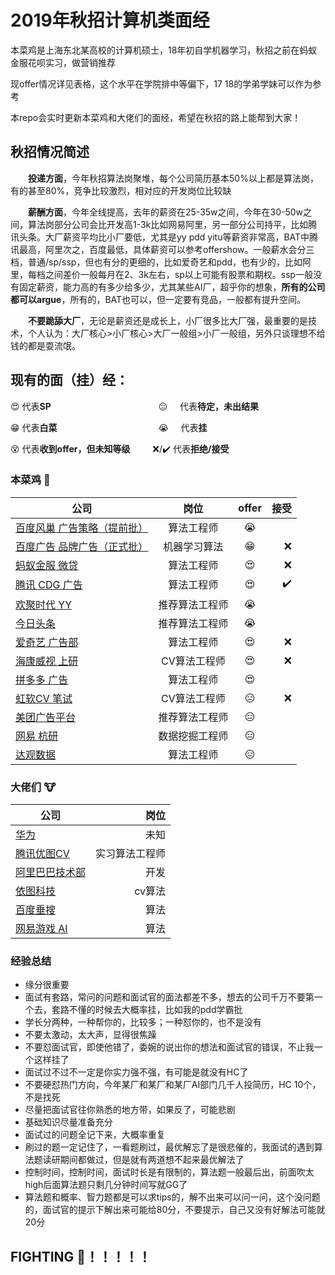 # 2019年秋招计算机类面经
本菜鸡是上海东北某高校的计算机硕士，18年初自学机器学习，秋招之前在蚂蚁金服花呗实习，做营销推荐

现offer情况详见表格，这个水平在学院排中等偏下，17 18的学弟学妹可以作为参考

本repo会实时更新本菜鸡和大佬们的面经，希望在秋招的路上能帮到大家！
## 秋招情况简述
&#8195;&#8195;**投递方面**，今年秋招算法岗聚堆，每个公司简历基本50%以上都是算法岗，有的甚至80%，竞争比较激烈，相对应的开发岗位比较缺

&#8195;&#8195;**薪酬方面**，今年全线提高，去年的薪资在25-35w之间，今年在30-50w之间，算法岗部分公司会比开发高1-3k比如网易阿里，另一部分公司持平，比如腾讯头条。大厂薪资平均比小厂要低，尤其是yy pdd yitu等薪资非常高，BAT中腾讯最高，阿里次之，百度最低，具体薪资可以参考offershow。一般薪水会分三档，普通/sp/ssp，但也有分的更细的，比如爱奇艺和pdd，也有少的，比如阿里，每档之间差价一般每月在2、3k左右，sp以上可能有股票和期权。ssp一般没有固定薪资，能力高的有多少给多少，尤其某些AI厂，超乎你的想象，**所有的公司都可以argue**，所有的，BAT也可以，但一定要有竞品，一般都有提升空间。

&#8195;&#8195;**不要跪舔大厂**，无论是薪资还是成长上，小厂很多比大厂强，最重要的是技术，个人认为：大厂核心>小厂核心>大厂一般组>小厂一般组，另外只谈理想不给钱的都是耍流氓。
## 现有的面（挂）经：
😍 代表**SP** &#8195;&#8195;&#8195;&#8195;&#8195;&#8195;&#8195;&#8195;&#8195;&#8195;&#8195;&#8195;😑 &#160;&#160;&#160;&#160;代表**待定，未出结果**

😁 代表**白菜**&#8195;&#8195;&#8195;&#8195;&#8195;&#8195;&#8195;&#8195;&#8195;&#8195;&#8195;&#160;&#160;😭 &#160;&#160;&#160;&#160;代表**挂**

😵 代表**收到offer，但未知等级**&#8195;&#8195;&#160;&#160;❌/✔️ 代表**拒绝/接受**

### 本菜鸡 💩
| 公司 | 岗位 | offer | 接受 |
| - | :-: | :-: |-: | 
| [百度风巢 广告策略（提前批）](./本菜鸡的/百度凤巢机器学习算法.MD) | 算法工程师 | 😭 | |
| [百度广告 品牌广告（正式批）](./本菜鸡的/百度广告机器学习.md)| 机器学习算法 | 😁 |❌|
| [蚂蚁金服 微贷](./本菜鸡的/蚂蚁金服机器学习算法.md) | 算法工程师 | 😍 |❌|
| [腾讯 CDG 广告](./本菜鸡的/腾讯广告算法.md) | 算法工程师 | 😍 |✔️|
| [欢聚时代 YY](./本菜鸡的/欢聚时代YY推荐算法.md)| 推荐算法工程师 | 😭 | |
| [今日头条](./本菜鸡的/今日头条算法.md) | 推荐算法工程师 | 😭 | |
| [爱奇艺 广告部](./本菜鸡的/爱奇艺广告算法.md) | 算法工程师| 😍 |❌|
| [海康威视 上研](./本菜鸡的/海康威视CV算法.md) | CV算法工程师 | 😍 |❌|
| [拼多多 广告](./本菜鸡的/拼多多算法岗正式批.md) | 算法工程师 | 😍 | |
| [虹软CV 笔试](./本菜鸡的/虹软CV算法岗.md) | CV算法工程师 | 😑 |❌|
| [美团广告平台](./本菜鸡的/美团广告平台算法.md) | 推荐算法工程师 | 😑 | |
| [网易 杭研](./本菜鸡的/网易数据挖掘.md) | 数据挖掘工程师 | 😑 | |
| [达观数据](./本菜鸡的/达观数据算法.md) | 算法工程师 | 😑 | |

### 大佬们 🐮
| 公司 | 岗位 |  
| - | -: | 
| [华为](./大佬们的/华为.md) | 未知| 
| [腾讯优图CV](./大佬们的/腾讯优图CV岗实习.md) | 实习算法工程师 |  
| [阿里巴巴技术部](./大佬们的/阿里技术部开发.md) | 开发 | 
| [依图科技](./大佬们的/依图科技算法.md) | cv算法 | 
| [百度垂搜](./大佬们的/百度垂搜算法.md) | 算法 | 
| [网易游戏 AI](./大佬们的/网易游戏人工智能工程师.md)| 算法 | 

### 经验总结
- 缘分很重要
- 面试有套路，常问的问题和面试官的面法都差不多，想去的公司千万不要第一个去，套路不懂的时候去大概率挂，比如我的pdd学霸批
- 学长分两种，一种帮你的，比较多；一种怼你的，也不是没有
- 不要太激动，太大声，显得很焦躁
- 不要怼面试官，即使他错了，委婉的说出你的想法和面试官的错误，不止我一个这样挂了
- 面试过不过不一定是你实力强不强，有可能是就没有HC了
- 不要硬怼热门方向，今年某厂和某厂和某厂AI部门几千人投简历，HC 10个，不是找死
- 尽量把面试官往你熟悉的地方带，如果反了，可能悲剧
- 基础知识尽量准备充分
- 面试过的问题全记下来，大概率重复
- 刷过的题一定记住了，一看题刷过，最优解忘了是很悲催的，我面试的遇到算法题读研期间都做过，但是就有两道想不起来最优解法了
- 控制时间，控制时间，面试时长是有限制的，算法题一般最后出，前面吹太high后面算法题只剩几分钟时间写就GG了
- 算法题和概率、智力题都是可以求tips的，解不出来可以问一问，这个没问题的，面试官的提示下解出来可能给80分，不要提示，自己又没有好解法可能就20分

## FIGHTING 💪！！！！！




